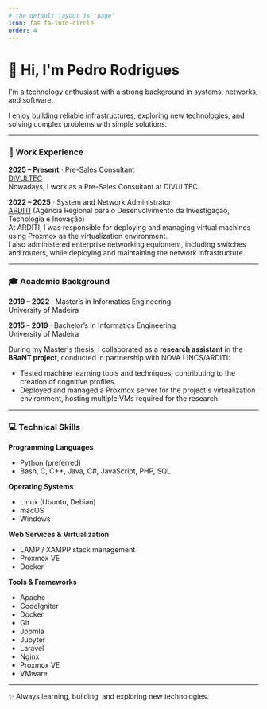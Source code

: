 ```yaml
---
# the default layout is 'page'
icon: fas fa-info-circle
order: 4
---
```


# 👋 Hi, I'm Pedro Rodrigues

I'm a technology enthusiast with a strong background in systems, networks, and software.  

I enjoy building reliable infrastructures, exploring new technologies, and solving complex problems with simple solutions.

---

### 💼 Work Experience

**2025 – Present** · Pre-Sales Consultant  
[DIVULTEC](https://divultec.pt)  
Nowadays, I work as a Pre-Sales Consultant at DIVULTEC.

**2022 – 2025** · System and Network Administrator  
[ARDITI](https://www.arditi.pt/) (Agência Regional para o Desenvolvimento da Investigação, Tecnologia e Inovação)  
At ARDITI, I was responsible for deploying and managing virtual machines using Proxmox as the virtualization environment.  
I also administered enterprise networking equipment, including switches and routers, while deploying and maintaining the network infrastructure.

---

### 🎓 Academic Background

**2019 – 2022** · Master’s in Informatics Engineering  
University of Madeira  

**2015 – 2019** · Bachelor’s in Informatics Engineering  
University of Madeira  

During my Master's thesis, I collaborated as a **research assistant** in the **BRaNT project**, conducted in partnership with NOVA LINCS/ARDITI:  
- Tested machine learning tools and techniques, contributing to the creation of cognitive profiles.  
- Deployed and managed a Proxmox server for the project's virtualization environment, hosting multiple VMs required for the research.

---

### 💻 Technical Skills

**Programming Languages**  
- Python (preferred)  
- Bash, C, C++, Java, C#, JavaScript, PHP, SQL  

**Operating Systems**  
- Linux (Ubuntu, Debian)  
- macOS  
- Windows  

**Web Services & Virtualization**  
- LAMP / XAMPP stack management  
- Proxmox VE  
- Docker  

**Tools & Frameworks**  
- Apache  
- CodeIgniter  
- Docker  
- Git  
- Joomla  
- Jupyter  
- Laravel  
- Nginx  
- Proxmox VE  
- VMware  

---

✨ Always learning, building, and exploring new technologies.  
